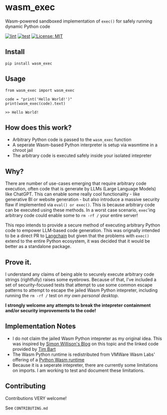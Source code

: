 # wasm_exec
Wasm-powered sandboxed implementation of `exec()` for safely running dynamic Python code

[![lint](https://github.com/jflick58/wasm_exec/actions/workflows/lint.yml/badge.svg)](https://github.com/jflick58/wasm_exec/actions/workflows/lint.yml)
[![test](https://github.com/jflick58/wasm_exec/actions/workflows/test.yml/badge.svg)](https://github.com/jflick58/wasm_exec/actions/workflows/test.yml)
[![License: MIT](https://img.shields.io/badge/License-MIT-yellow.svg)](https://opensource.org/licenses/MIT)

## Install 

```pip install wasm_exec```

## Usage
```
from wasm_exec import wasm_exec

code = "print('Hello World!')"
print(wasm_exec(code).text)

>> Hello World!
```

## How does this work? 

- Arbitrary Python code is passed to the `wasm_exec` function 
- A seperate Wasm-based Python interpreter is setup via wasmtime in a chroot jail
- The arbitrary code is executed safely inside your isolated intepreter

## Why? 

There are number of use-cases emerging that require arbitrary code execution, often code that is generate by LLMs (Large Language Models) like ChatGPT. This can enable some really cool functionality - like generative BI or website generation - but also introduce a massive security flaw if implemented via `eval() or exec()`. This is because arbitrary code can be executed using these methods. In a worst case scenario, `exec`'ing arbitrary code could enable some to `rm -rf /` your entire server! 

This repo intends to provide a secure method of executing arbitrary Python code to empower LLM-based code generation. This was orignally intended to be a direct PR to [Langchain](https://github.com/hwchase17/langchain) but given that the problems with `exec()` extend to the entire Python ecosystem, it was decided that it would be better as a standalone package. 

## Prove it. 
I understand any claims of being able to securely execute arbitrary code strings (rightfully) raises some eyebrows. Because of that, I've included a set of security-focused tests that attempt to use some common escape patterns to attempt to escape the jailed Wasm Python intepreter, including running the `rm -rf /` test on *my own personal desktop*. 

**I strongly welcome any attempts to break the intepreter containment and/or security improvements to the code!** 

## Implementation Notes
- I do not claim the jailed Wasm Python intepreter as my original idea. This was inspired by [Simon Willison's Blog](https://til.simonwillison.net/webassembly/python-in-a-wasm-sandbox) on this topic and the linked code provided by [Tim Bart](https://gist.github.com/pims/711549577759ad1341f1a90860f1f3a5)
- The Wasm Python runtime is redistributed from VMWare Wasm Labs' offering of a [Python Wasm runtime](https://wasmlabs.dev/articles/python-wasm32-wasi/)
- Because it is a seperate intepreter, there are currently some limitations on imports. I am working to test and document these limitations. 

## Contributing 

Contributions VERY welcome!

See `CONTRIBUTING.md`

